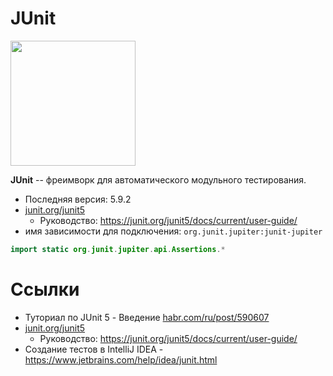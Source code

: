 # JUnit
<img src="https://upload.wikimedia.org/wikipedia/commons/thumb/5/59/JUnit_5_Banner.png/440px-JUnit_5_Banner.png" width="200"  />


**JUnit** -- фреимворк для автоматического модульного тестирования.
- Последняя версия: 5.9.2
- [junit.org/junit5](https://junit.org/junit5/)
  - Руководство: https://junit.org/junit5/docs/current/user-guide/
- имя зависимости для подключения: `org.junit.jupiter:junit-jupiter`


```Java
import static org.junit.jupiter.api.Assertions.*

```

# Ссылки
- Туториал по JUnit 5  - Введение [habr.com/ru/post/590607](https://habr.com/ru/post/590607)
- [junit.org/junit5](https://junit.org/junit5/)
  - Руководство: https://junit.org/junit5/docs/current/user-guide/
- Создание тестов в IntelliJ IDEA - https://www.jetbrains.com/help/idea/junit.html
